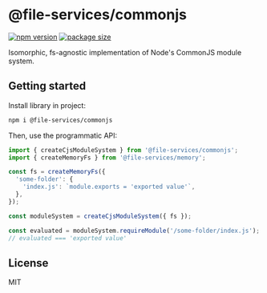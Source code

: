 # @file-services/commonjs

[![npm version](https://img.shields.io/npm/v/@file-services/commonjs.svg)](https://www.npmjs.com/package/@file-services/commonjs)
[![package size](https://badgen.net/bundlephobia/minzip/@file-services/commonjs)](https://bundlephobia.com/result?p=@file-services/commonjs)

Isomorphic, fs-agnostic implementation of Node's CommonJS module system.

## Getting started

Install library in project:

```sh
npm i @file-services/commonjs
```

Then, use the programmatic API:

```ts
import { createCjsModuleSystem } from '@file-services/commonjs';
import { createMemoryFs } from '@file-services/memory';

const fs = createMemoryFs({
  'some-folder': {
    'index.js': `module.exports = 'exported value'`,
  },
});

const moduleSystem = createCjsModuleSystem({ fs });

const evaluated = moduleSystem.requireModule('/some-folder/index.js');
// evaluated === 'exported value'
```

## License

MIT
